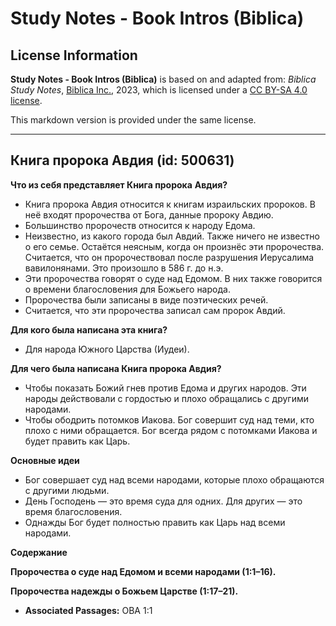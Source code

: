# Study Notes - Book Intros (Biblica)

## License Information

**Study Notes - Book Intros (Biblica)** is based on and adapted from: _Biblica Study Notes_, [Biblica Inc.](https://www.biblica.com/), 2023, which is licensed under a [CC BY-SA 4.0 license](https://creativecommons.org/licenses/by-sa/4.0/legalcode.en).

This markdown version is provided under the same license.



--------------------------------

## Книга пророка Авдия (id: 500631)

**Что из себя представляет Книга пророка** **Авдия?**

* Книга пророка Авдия относится к книгам израильских пророков. В неё входят пророчества от Бога, данные пророку Авдию.
* Большинство пророчеств относится к народу Едома.
* Неизвестно, из какого города был Авдий. Также ничего не известно о его семье. Остаётся неясным, когда он произнёс эти пророчества. Считается, что он пророчествовал после разрушения Иерусалима вавилонянами. Это произошло в 586 г. до н.э.
* Эти пророчества говорят о суде над Едомом. В них также говорится о времени благословения для Божьего народа.
* Пророчества были записаны в виде поэтических речей.
* Считается, что эти пророчества записал сам пророк Авдий.

**Для кого была написана эта книга?**

* Для народа Южного Царства (Иудеи).

**Для чего была написана Книга пророка Авдия?**

* Чтобы показать Божий гнев против Едома и других народов. Эти народы действовали с гордостью и плохо обращались с другими народами.
* Чтобы ободрить потомков Иакова. Бог совершит суд над теми, кто плохо с ними обращается. Бог всегда рядом с потомками Иакова и будет править как Царь.

**Основные идеи**

* Бог совершает суд над всеми народами, которые плохо обращаются с другими людьми.
* День Господень — это время суда для одних. Для других — это время благословения.
* Однажды Бог будет полностью править как Царь над всеми народами.

**Содержание**

**Пророчества о суде над Едомом и всеми народами (1:1–16\).**

**Пророчества надежды о Божьем Царстве (1:17–21\).**

* **Associated Passages:** OBA 1:1

